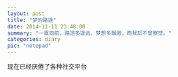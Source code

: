 ```yaml
---
layout: post
title: "梦的路途"
date: 2014-11-11 23:48:00
summary: "一直向前，路途多遥远，梦想多飘渺，而我却不曾察觉。"
categories: diary
pic: "notepad"
---
```


现在已经厌倦了各种社交平台
